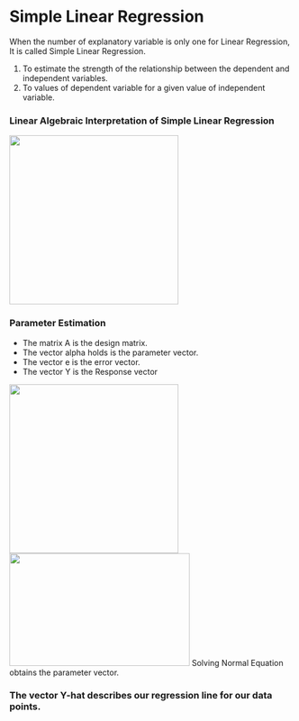 # Simple Linear Regression

When the number of explanatory variable is only one for Linear Regression, It is called Simple Linear Regression.  
1. To estimate the strength of the relationship between the dependent and independent variables.
2. To values of dependent variable for a given value of independent variable.  
### Linear Algebraic Interpretation of Simple Linear Regression
<img src="https://user-images.githubusercontent.com/65535504/94936175-8af3ef00-04eb-11eb-9209-a06ed5eaba94.jpg" width="300" height="300">  

### Parameter Estimation
- The matrix A is the design matrix.
- The vector alpha holds is the parameter vector.
- The vector e is the error vector.
- The vector Y is the Response vector  
<img src="https://user-images.githubusercontent.com/65535504/94939373-ab25ad00-04ef-11eb-9a34-830ef7e80681.jpg" width="300" height="300">  
<img src="https://user-images.githubusercontent.com/65535504/94939445-cb556c00-04ef-11eb-898d-60bfec5c4a51.jpg" width="320" height="200"> 
Solving Normal Equation obtains the parameter vector.  

### The vector Y-hat describes our regression line for our data points.
